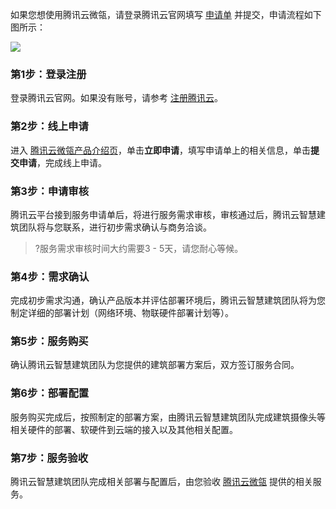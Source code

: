 如果您想使用腾讯云微瓴，请登录腾讯云官网填写 [申请单](https://cloud.tencent.com/apply/p/06f15o860q2u) 并提交，申请流程如下图所示：

![](https://main.qcloudimg.com/raw/c06cd908f0c2f9843ffd4b97387704ad.svg)
### 第1步：登录注册
登录腾讯云官网。如果没有账号，请参考 [注册腾讯云](https://cloud.tencent.com/document/product/378/17985)。

### 第2步：线上申请
进入 [腾讯云微瓴产品介绍页](https://cloud.tencent.com/product/weiling)，单击**立即申请**，填写申请单上的相关信息，单击**提交申请**，完成线上申请。

### 第3步：申请审核
腾讯云平台接到服务申请单后，将进行服务需求审核，审核通过后，腾讯云智慧建筑团队将与您联系，进行初步需求确认与商务洽谈。
>?服务需求审核时间大约需要3 - 5天，请您耐心等候。

### 第4步：需求确认
完成初步需求沟通，确认产品版本并评估部署环境后，腾讯云智慧建筑团队将为您制定详细的部署计划（网络环境、物联硬件部署计划等）。

### 第5步：服务购买
确认腾讯云智慧建筑团队为您提供的建筑部署方案后，双方签订服务合同。

### 第6步：部署配置
服务购买完成后，按照制定的部署方案，由腾讯云智慧建筑团队完成建筑摄像头等相关硬件的部署、软硬件到云端的接入以及其他相关配置。

### 第7步：服务验收
腾讯云智慧建筑团队完成相关部署与配置后，由您验收 [腾讯云微瓴](https://m.welink.qq.com/#/index) 提供的相关服务。
